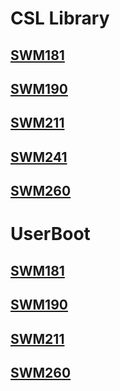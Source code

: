 # CSL Library
## [SWM181](https://github.com/Synwit-Co-Ltd/SWM181_Lib)
## [SWM190](https://github.com/Synwit-Co-Ltd/SWM190_Lib)
## [SWM211](https://github.com/Synwit-Co-Ltd/SWM2X1_Lib)
## [SWM241](https://github.com/Synwit-Co-Ltd/SWM241_Lib)
## [SWM260](https://github.com/Synwit-Co-Ltd/SWM260_Lib)

# UserBoot
## [SWM181](https://github.com/Synwit-Co-Ltd/SWM181_UserBoot)
## [SWM190](https://github.com/Synwit-Co-Ltd/SWM190_UserBoot)
## [SWM211](https://github.com/Synwit-Co-Ltd/SWM211_UserBoot)
## [SWM260](https://github.com/Synwit-Co-Ltd/SWM260_UserBoot)
